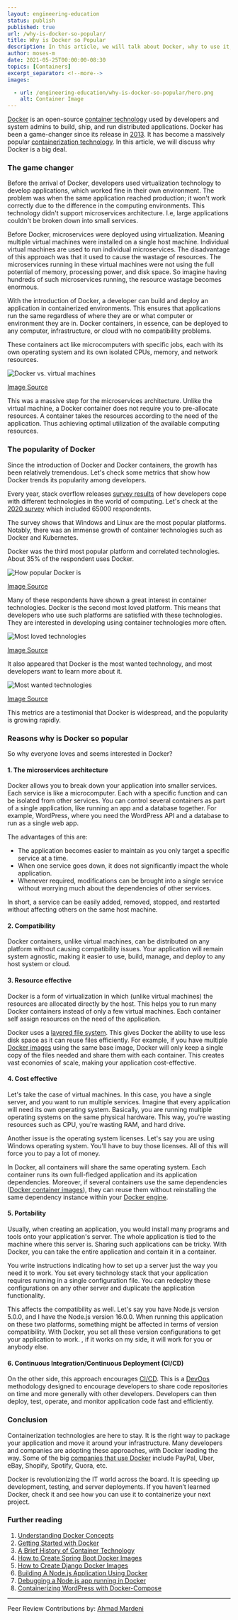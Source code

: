 ```yaml
---
layout: engineering-education
status: publish
published: true
url: /why-is-docker-so-popular/
title: Why is Docker so Popular
description: In this article, we will talk about Docker, why to use it, why is it so popular and finally its benefits.
author: moses-m
date: 2021-05-25T00:00:00-08:30
topics: [Containers]
excerpt_separator: <!--more-->
images:

  - url: /engineering-education/why-is-docker-so-popular/hero.png
    alt: Container Image
---
```

[Docker](https://www.docker.com/) is an open-source [container technology](https://www.docker.com/resources/what-container) used by developers and system admins to build, ship, and run distributed applications. Docker has been a game-changer since its release in [2013](https://en.wikipedia.org/wiki/Docker_(software)#History). It has become a massively popular [containerization technology](/engineering-education/history-of-container-technology/). In this article, we will discuss why Docker is a big deal.
<!--more-->
### The game changer

Before the arrival of Docker, developers used virtualization technology to develop applications, which worked fine in their own environment. The problem was when the same application reached production; it won't work correctly due to the difference in the computing environments. This technology didn't support microservices architecture. I.e, large applications couldn't be broken down into small services.

Before Docker, microservices were deployed using virtualization. Meaning multiple virtual machines were installed on a single host machine. Individual virtual machines are used to run individual microservices. The disadvantage of this approach was that it used to cause the wastage of resources. The microservices running in these virtual machines were not using the full potential of memory, processing power, and disk space. So imagine having hundreds of such microservices running, the resource wastage becomes enormous.

With the introduction of Docker, a developer can build and deploy an application in containerized environments. This ensures that applications run the same regardless of where they are or what computer or environment they are in. Docker containers, in essence, can be deployed to any computer, infrastructure, or cloud with no compatibility problems.

These containers act like microcomputers with specific jobs, each with its own operating system and its own isolated CPUs, memory, and network resources.

![Docker vs. virtual machines](/engineering-education/why-is-docker-so-popular/docker-vs-virtual-machines.png)

[Image Source](https://codingthesmartway.com/docker-beginners-guide-part-1-images-containers/)

This was a massive step for the microservices architecture. Unlike the virtual machine, a Docker container does not require you to pre-allocate resources. A container takes the resources according to the need of the application. Thus achieving optimal utilization of the available computing resources.

### The popularity of Docker

Since the introduction of Docker and Docker containers, the growth has been relatively tremendous. Let's check some metrics that show how Docker trends its popularity among developers.

Every year, stack overflow releases [survey results](https://insights.stackoverflow.com/survey/) of how developers cope with different technologies in the world of computing. Let's check at the [2020 survey](https://insights.stackoverflow.com/survey/2020) which included 65000 respondents.

The survey shows that Windows and Linux are the most popular platforms. Notably, there was an immense growth of container technologies such as Docker and Kubernetes.

Docker was the third most popular platform and correlated technologies. About 35% of the respondent uses Docker.

![How popular Docker is](/engineering-education/why-is-docker-so-popular/how-popular-docker-is.jpg)

[Image Source](https://insights.stackoverflow.com/survey/2020#technology-platforms-all-respondents5)

Many of these respondents have shown a great interest in container technologies. Docker is the second most loved platform. This means that developers who use such platforms are satisfied with these technologies. They are interested in developing using container technologies more often.

![Most loved technologies](/engineering-education/why-is-docker-so-popular/most-loved-technologies.jpg)

[Image Source](https://insights.stackoverflow.com/survey/2020#technology-most-loved-dreaded-and-wanted-platforms-loved5)

It also appeared that Docker is the most wanted technology, and most developers want to learn more about it.

![Most wanted technologies](/engineering-education/why-is-docker-so-popular/most-wanted-technologies.jpg)

[Image Source](https://insights.stackoverflow.com/survey/2020#technology-most-loved-dreaded-and-wanted-platforms-wanted5)

This metrics are a testimonial that Docker is widespread, and the popularity is growing rapidly.

### Reasons why is Docker so popular

So why everyone loves and seems interested in Docker?

#### 1. The microservices architecture

Docker allows you to break down your application into smaller services. Each service is like a microcomputer. Each with a specific function and can be isolated from other services. You can control several containers as part of a single application, like running an app and a database together. For example, WordPress, where you need the WordPress API and a database to run as a single web app.

The advantages of this are:
- The application becomes easier to maintain as you only target a specific service at a time.
- When one service goes down, it does not significantly impact the whole application.
- Whenever required, modifications can be brought into a single service without worrying much about the dependencies of other services.

In short, a service can be easily added, removed, stopped, and restarted without affecting others on the same host machine.

#### 2. Compatibility

Docker containers, unlike virtual machines, can be distributed on any platform without causing compatibility issues. Your application will remain system agnostic, making it easier to use, build, manage, and deploy to any host system or cloud.

#### 3. Resource effective

Docker is a form of virtualization in which (unlike virtual machines) the resources are allocated directly by the host. This helps you to run many Docker containers instead of only a few virtual machines. Each container self assign resources on the need of the application.

Docker uses a [layered file system](https://ilearnedhowto.wordpress.com/tag/layered-filesystem/). This gives Docker the ability to use less disk space as it can reuse files efficiently. For example, if you have multiple [Docker images](/engineering-education/docker-concepts/) using the same base image, Docker will only keep a single copy of the files needed and share them with each container. This creates vast economies of scale, making your application cost-effective.

#### 4. Cost effective

Let's take the case of virtual machines. In this case, you have a single server, and you want to run multiple services. Imagine that every application will need its own operating system. Basically, you are running multiple operating systems on the same physical hardware. This way, you're wasting resources such as CPU, you're wasting RAM, and hard drive.

Another issue is the operating system licenses. Let's say you are using Windows operating system. You'll have to buy those licenses. All of this will force you to pay a lot of money.

In Docker, all containers will share the same operating system. Each container runs its own full-fledged application and its application dependencies. Moreover, if several containers use the same dependencies ([Docker container images](https://searchitoperations.techtarget.com/definition/Docker-image)), they can reuse them without reinstalling the same dependency instance within your [Docker engine](https://docs.docker.com/engine/).

#### 5. Portability

Usually, when creating an application, you would install many programs and tools onto your application's server. The whole application is tied to the machine where this server is. Sharing such applications can be tricky. With Docker, you can take the entire application and contain it in a container.

You write instructions indicating how to set up a server just the way you need it to work. You set every technology stack that your application requires running in a single configuration file. You can redeploy these configurations on any other server and duplicate the application functionality.

This affects the compatibility as well. Let's say you have Node.js version 5.0.0, and I have the Node.js version 16.0.0. When running this application on these two platforms, something might be affected in terms of version compatibility. With Docker, you set all these version configurations to get your application to work. , if it works on my side, it will work for you or anybody else.

#### 6. Continuous Integration/Continuous Deployment (CI/CD)

On the other side, this approach encourages [CI/CD](https://www.digitalocean.com/community/tutorials/an-introduction-to-continuous-integration-delivery-and-deployment). This is a [DevOps](/engineering-education/what-it-takes-to-be-a-devops-engineer/) methodology designed to encourage developers to share code repositories on time and more generally with other developers. Developers can then deploy, test, operate, and monitor application code fast and efficiently.

### Conclusion

Containerization technologies are here to stay. It is the right way to package your application and move it around your infrastructure. Many developers and companies are adopting these approaches, with Docker leading the way. Some of the big [companies that use Docker](https://www.featuredcustomers.com/vendor/docker/customers) include PayPal, Uber, eBay, Shopify, Spotify, Quora, etc.

Docker is revolutionizing the IT world across the board. It is speeding up development, testing, and server deployments. If you haven’t learned Docker, check it and see how you can use it to containerize your next project.

### Further reading

1. [Understanding Docker Concepts](/engineering-education/docker-concepts/)
2. [Getting Started with Docker](/engineering-education/getting-started-with-docker/)
3. [A Brief History of Container Technology](/engineering-education/history-of-container-technology/)
4. [How to Create Spring Boot Docker Images](/engineering-education/spring-docker/)
5. [How to Create Django Docker Images](/engineering-education/django-docker/)
6. [Building A Node.js Application Using Docker](/engineering-education/building-a-nodejs-application-using-docker/)
7. [Debugging a Node.js app running in Docker](/engineering-education/debug-node-docker/)
8. [Containerizing WordPress with Docker-Compose](/engineering-education/docker-wordpress-containerizing-wordpress-with-docker-compose/)

---
Peer Review Contributions by: [Ahmad Mardeni](/engineering-education/authors/ahmad-mardeni/)

